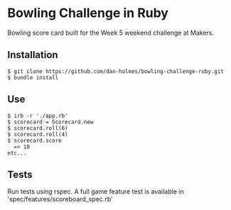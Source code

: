 # Bowling Challenge in Ruby

Bowling score card built for the Week 5 weekend challenge at Makers.

## Installation

```
$ git clone https://github.com/dan-holmes/bowling-challenge-ruby.git
$ bundle install
```

## Use

```
$ irb -r './app.rb'
$ scorecard = Scorecard.new
$ scorecard.roll(6)
$ scorecard.roll(4)
$ scorecard.score
  => 10
etc...
```

## Tests

Run tests using rspec. A full game feature test is available in 'spec/features/scoreboard_spec.rb'